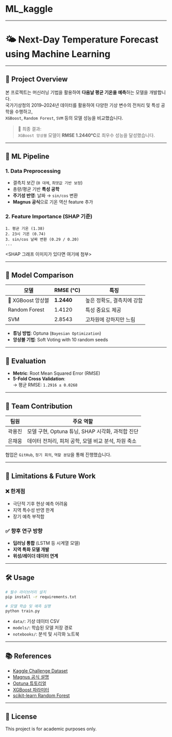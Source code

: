 # ML_kaggle
---
# 🌤️ Next-Day Temperature Forecast using Machine Learning
---

## 📌 Project Overview

본 프로젝트는 머신러닝 기법을 활용하여 **다음날 평균 기온을 예측**하는 모델을 개발합니다.  
국가기상청의 2019–2024년 데이터를 활용하여 다양한 기상 변수의 전처리 및 특성 공학을 수행하고,  
`XGBoost`, `Random Forest`, `SVM` 등의 모델 성능을 비교했습니다.

> 🎯 최종 결과:  
> `XGBoost 앙상블` 모델이 **RMSE 1.2440°C**로 최우수 성능을 달성했습니다.

---

## 🧠 ML Pipeline

### 1. Data Preprocessing
- 결측치 보간 (`0 대체`, `최댓값 기반 보정`)
- 총량/평균 기반 **특성 공학**
- **주기성 반영**: 날짜 → `sin/cos` 변환
- **Magnus 공식**으로 기온 역산 feature 추가

### 2. Feature Importance (SHAP 기준)

```
1. 평균 기온 (1.38)
2. 23시 기온 (0.74)
3. sin/cos 날짜 변환 (0.29 / 0.20)
...
```

<SHAP 그래프 이미지가 있다면 여기에 첨부>

---

## 🤖 Model Comparison

| 모델 | RMSE (°C) | 특징 |
|------|-----------|------|
| 🥇 XGBoost 앙상블 | **1.2440** | 높은 정확도, 결측치에 강함 |
| Random Forest | 1.4120 | 특성 중요도 제공 |
| SVM | 2.8543 | 고차원에 강하지만 느림 |

- **튜닝 방법**: Optuna (`Bayesian Optimization`)
- **앙상블 기법**: Soft Voting with 10 random seeds

---

## 🧪 Evaluation

- **Metric**: Root Mean Squared Error (RMSE)
- **5-Fold Cross Validation**:  
  → 평균 RMSE: `1.2916 ± 0.0268`

---

## 👥 Team Contribution

| 팀원 | 주요 역할 |
|------|-----------|
| 곽용진 | 모델 구현, Optuna 튜닝, SHAP 시각화, 과적합 진단 |
| 은채웅 | 데이터 전처리, 피처 공학, 모델 비교 분석, 차원 축소 |

협업은 `GitHub`, `정기 회의`, `역할 분담`을 통해 진행했습니다.

---

## 🚧 Limitations & Future Work

### ❌ 한계점
- 극단적 기후 현상 예측 어려움
- 지역 특수성 반영 한계
- 장기 예측 부적합

### ✅ 향후 연구 방향
- **딥러닝 통합** (LSTM 등 시계열 모델)
- **지역 특화 모델 개발**
- **위성/레이더 데이터 연계**

---

## 🛠️ Usage

```bash
# 필수 라이브러리 설치
pip install -r requirements.txt

# 모델 학습 및 예측 실행
python train.py
```

- `data/`: 기상 데이터 CSV
- `models/`: 학습된 모델 저장 경로
- `notebooks/`: 분석 및 시각화 노트북

---

## 📚 References

- [Kaggle Challenge Dataset](https://www.kaggle.com/competitions/next-day-air-temperature-forecast-challenge-2/data)
- [Magnus 공식 설명](https://www.ecmwf.int/sites/default/files/elibrary/2015/17326-skill-ecmwf-cloudiness-forecasts.pdf)
- [Optuna 튜토리얼](https://optuna.readthedocs.io/en/stable/)
- [XGBoost 파라미터](https://xgboost.readthedocs.io/en/release_3.0.0/parameter.html)
- [scikit-learn Random Forest](https://scikit-learn.org/stable/modules/generated/sklearn.ensemble.RandomForestRegressor.html)

---

## 📌 License

This project is for academic purposes only.
